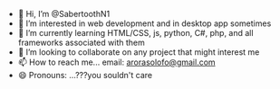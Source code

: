 - 👋 Hi, I’m @SabertoothN1
- 👀 I’m interested in web development and in desktop app sometimes
- 🌱 I’m currently learning HTML/CSS, js, python, C#, php, and all frameworks associated with them
- 💞️ I’m looking to collaborate on any project that might interest me
- 📫 How to reach me... email: arorasolofo@gmail.com
- 😄 Pronouns: ...???you souldn't care

<!---
SabertoothN1/SabertoothN1 is a ✨ special ✨ repository because its `README.md` (this file) appears on your GitHub profile.
You can click the Preview link to take a look at your changes.
--->
